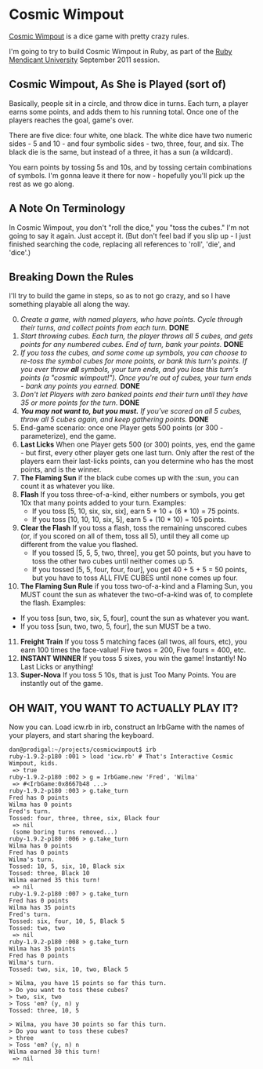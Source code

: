 # Cosmic Wimpout

[Cosmic Wimpout](http://en.wikipedia.org/wiki/Cosmic_Wimpout) is a
dice game with pretty crazy rules.

I'm going to try to build Cosmic Wimpout in Ruby, as part of the [Ruby
Mendicant University](http://university.rubymendicant.com) September
2011 session.

## Cosmic Wimpout, As She is Played (sort of)

Basically, people sit in a circle, and throw dice in turns. Each turn,
a player earns some points, and adds them to his running total. Once
one of the players reaches the goal, game's over.

There are five dice: four white, one black. The white dice have two
numeric sides - 5 and 10 - and four symbolic sides - two, three, four,
and six. The black die is the same, but instead of a three, it has a
sun (a wildcard).

You earn points by tossing 5s and 10s, and by tossing certain
combinations of symbols. I'm gonna leave it there for now - hopefully
you'll pick up the rest as we go along.

## A Note On Terminology

In Cosmic Wimpout, you don't "roll the dice," you "toss the cubes."
I'm not going to say it again. Just accept it. (But don't feel bad if you
slip up - I just finished searching the code, replacing all references to
'roll', 'die', and 'dice'.)

## Breaking Down the Rules

I'll try to build the game in steps, so as to not go crazy, and so
I have something playable all along the way.

0. _Create a game, with named players, who have points. Cycle through
   their turns, and collect points from each turn._ **DONE**
1. _Start throwing cubes. Each turn, the player throws all 5 cubes, and
   gets points for any numbered cubes. End of turn, bank your points._
   **DONE**
2. _If you toss the cubes, and some come up symbols, you can choose to
   re-toss the symbol cubes for more points, or bank this turn's points. If you
   ever throw **all** symbols, your turn ends, and you lose this turn's
   points (a "cosmic wimpout!"). Once you're out of cubes, your turn
   ends - bank any points you earned._ **DONE**
3. _Don't let Players with zero banked points end their turn until they
   have 35 or more points for the turn._ **DONE**
4. _**You may not want to, but you must.** If you've scored on all 5
   cubes, throw all 5 cubes again, and keep gathering points._ **DONE**
5. End-game scenario: once one Player gets 500 points (or 300 -
   parameterize), end the game.
6. **Last Licks** When one Player gets 500 (or 300) points, yes, end the game -
   but first, every other player gets one last turn. Only after the rest of the
   players earn their last-licks points, can you determine who has the most
   points, and is the winner.
7. **The Flaming Sun** if the black cube comes up with the :sun, you can count
   it as whatever you like.
8. **Flash** If you toss three-of-a-kind, either numbers or symbols,
   you get 10x that many points added to your turn. Examples:
   * If you toss [5, 10, six, six, six], earn 5 + 10 + (6 * 10) = 75 points.
   * If you toss [10, 10, 10, six, 5], earn 5 + (10 * 10) = 105 points.
9. **Clear the Flash** If you toss a flash, toss the remaining
   unscored cubes (or, if you scored on all of them, toss all 5), until
   they all come up different from the value you flashed.
   * If you tossed [5, 5, 5, two, three], you get 50 points, but you have
     to toss the other two cubes until neither comes up 5.
   * If you tossed [5, 5, four, four, four], you get 40 + 5 + 5 = 50 points,
     but you have to toss ALL FIVE CUBES until none comes up four.
10. **The Flaming Sun Rule** if you toss two-of-a-kind and a Flaming Sun, you MUST
   count the sun as whatever the two-of-a-kind was of, to complete the flash.
   Examples:
   * If you toss [sun, two, six, 5, four], count the sun as whatever you want.
   * If you toss [sun, two, two, 5, four], the sun MUST be a two.
11. **Freight Train** If you toss 5 matching faces (all twos, all fours, etc),
   you earn 100 times the face-value! Five twos = 200, Five fours = 400, etc.
12. **INSTANT WINNER** If you toss 5 sixes, you win the game! Instantly! No Last
   Licks or anything!
13. **Super-Nova** If you toss 5 10s, that is just Too Many Points. You are
   instantly out of the game.

## OH WAIT, YOU WANT TO ACTUALLY PLAY IT?

Now you can. Load icw.rb in irb, construct an IrbGame
with the names of your players, and start sharing the keyboard.

```
dan@prodigal:~/projects/cosmicwimpout$ irb
ruby-1.9.2-p180 :001 > load 'icw.rb' # That's Interactive Cosmic Wimpout, kids.
 => true
ruby-1.9.2-p180 :002 > g = IrbGame.new 'Fred', 'Wilma'
 => #<IrbGame:0x8667b48 ...>
ruby-1.9.2-p180 :003 > g.take_turn
Fred has 0 points
Wilma has 0 points
Fred's turn.
Tossed: four, three, three, six, Black four
 => nil
 (some boring turns removed...)
ruby-1.9.2-p180 :006 > g.take_turn
Wilma has 0 points
Fred has 0 points
Wilma's turn.
Tossed: 10, 5, six, 10, Black six
Tossed: three, Black 10
Wilma earned 35 this turn!
 => nil
ruby-1.9.2-p180 :007 > g.take_turn
Fred has 0 points
Wilma has 35 points
Fred's turn.
Tossed: six, four, 10, 5, Black 5
Tossed: two, two
 => nil
ruby-1.9.2-p180 :008 > g.take_turn
Wilma has 35 points
Fred has 0 points
Wilma's turn.
Tossed: two, six, 10, two, Black 5

> Wilma, you have 15 points so far this turn.
> Do you want to toss these cubes?
> two, six, two
> Toss 'em? (y, n) y
Tossed: three, 10, 5

> Wilma, you have 30 points so far this turn.
> Do you want to toss these cubes?
> three
> Toss 'em? (y, n) n
Wilma earned 30 this turn!
 => nil

```
